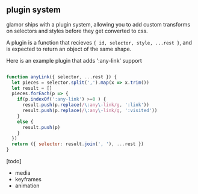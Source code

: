 plugin system
---

glamor ships with a plugin system, allowing you to add custom transforms 
on selectors and styles before they get converted to css.

A plugin is a function that recieves `{ id, selector, style, ...rest }`,
and is expected to return an object of the same shape. 

Here is an example plugin that adds ':any-link' support 
```jsx

function anyLink({ selector, ...rest }) {
  let pieces = selector.split(',').map(x => x.trim())
  let result = []
  pieces.forEach(p => {
    if(p.indexOf(':any-link') >=0 ) {
      result.push(p.replace(/\:any\-link/g, ':link'))
      result.push(p.replace(/\:any\-link/g, ':visited'))
    }
    else {
      result.push(p)
    }
  })
  return ({ selector: result.join(', '), ...rest })  
}

```


[todo]
- media 
- keyframes 
- animation